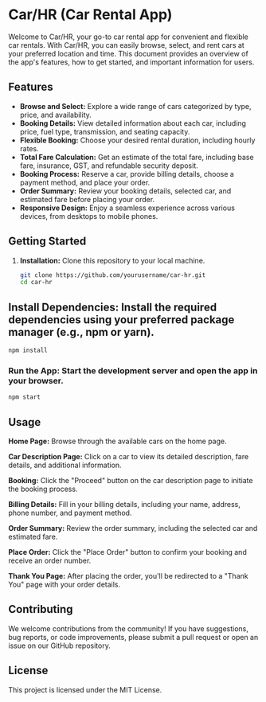 # Car/HR (Car Rental App)

Welcome to Car/HR, your go-to car rental app for convenient and flexible car rentals. With Car/HR, you can easily browse, select, and rent cars at your preferred location and time. This document provides an overview of the app's features, how to get started, and important information for users.

## Features

- **Browse and Select:** Explore a wide range of cars categorized by type, price, and availability.
- **Booking Details:** View detailed information about each car, including price, fuel type, transmission, and seating capacity.
- **Flexible Booking:** Choose your desired rental duration, including hourly rates.
- **Total Fare Calculation:** Get an estimate of the total fare, including base fare, insurance, GST, and refundable security deposit.
- **Booking Process:** Reserve a car, provide billing details, choose a payment method, and place your order.
- **Order Summary:** Review your booking details, selected car, and estimated fare before placing your order.
- **Responsive Design:** Enjoy a seamless experience across various devices, from desktops to mobile phones.

## Getting Started

1. **Installation:** Clone this repository to your local machine.
   ```bash
   git clone https://github.com/yourusername/car-hr.git
   cd car-hr


## Install Dependencies: Install the required dependencies using your preferred package manager (e.g., npm or yarn).

```bash
npm install
```
### Run the App: Start the development server and open the app in your browser.

```bash
npm start
```
## Usage
**Home Page:** Browse through the available cars on the home page.

**Car Description Page:** Click on a car to view its detailed description, fare details, and additional information.

**Booking:** Click the "Proceed" button on the car description page to initiate the booking process.

**Billing Details:** Fill in your billing details, including your name, address, phone number, and payment method.

**Order Summary:** Review the order summary, including the selected car and estimated fare.

**Place Order:** Click the "Place Order" button to confirm your booking and receive an order number.

**Thank You Page:** After placing the order, you'll be redirected to a "Thank You" page with your order details.

## Contributing
We welcome contributions from the community! If you have suggestions, bug reports, or code improvements, please submit a pull request or open an issue on our GitHub repository.

## License
This project is licensed under the MIT License.

